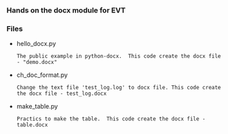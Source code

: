 ### Hands on the docx module for EVT

### Files

* hello_docx.py

  `The public example in python-docx. 
   This code create the docx file - "demo.docx"`

* ch_doc_format.py

  `Change the text file 'test_log.log' to docx file.
   This code create the docx file - test_log.docx`
  
* make_table.py

  `Practics to make the table. 
   This code create the docx file - table.docx`
